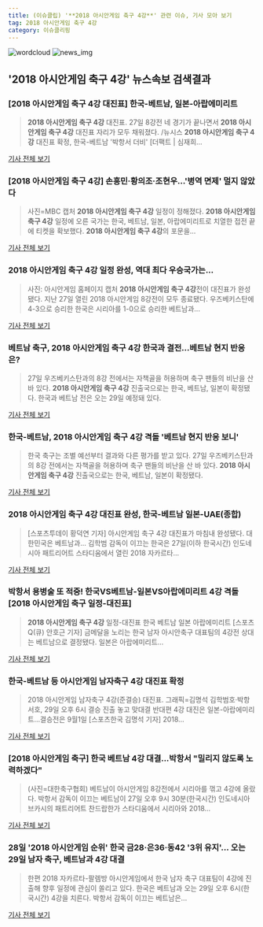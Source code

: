 ```yaml
---
title: (이슈클립) '**2018 아시안게임 축구 4강**' 관련 이슈, 기사 모아 보기
tag: 2018 아시안게임 축구 4강
category: 이슈클리핑
---
```

![wordcloud](https://s3.ap-northeast-2.amazonaws.com/lyrics101-wordcloud/2018-08-28-1535393481.png)
![news_img](https://user-images.githubusercontent.com/42597476/44507050-1206f400-a6e4-11e8-8d98-7ffbfebb353f.png)
## **'**2018 아시안게임 축구 4강**'** 뉴스속보 검색결과
### [**2018 아시안게임 축구 4강** 대진표] 한국-베트남, 일본-아랍에미리트

>**2018 아시안게임 축구 4강** 대진표. 27일 8강전 네 경기가 끝나면서 **2018 아시안게임 축구 4강** 대진표 자리가 모두 채워졌다. /뉴시스 **2018 아시안게임 축구 4강** 대진표 확정, 한국-베트남 '박항서 더비' [더팩트 | 심재희...

<a href="http://news.tf.co.kr/read/soccer/1731794.htm" target="_blank">기사 전체 보기</a>

### [**2018 아시안게임 축구 4강**] 손흥민·황의조·조현우...'병역 면제' 멀지 않았다

>사진=MBC 캡처 **2018 아시안게임 축구 4강** 일정이 정해졌다. **2018 아시안게임 축구 4강** 일정에 오른 국가는 한국, 베트남, 일본, 아랍에미리트로 치열한 접전 끝에 티켓을 확보했다. **2018 아시안게임 축구 4강**의 포문을...

<a href="http://www.namdonews.com/news/articleView.html?idxno=487820" target="_blank">기사 전체 보기</a>

### **2018 아시안게임 축구 4강** 일정 완성, 역대 최다 우승국가는...

>사진: 아시안게임 홈페이지 캡처 **2018 아시안게임 축구 4강**전이 대진표가 완성됐다. 지난 27일 열린 2018 아시안게임 8강전이 모두 종료됐다. 우즈베키스탄에 4-3으로 승리한 한국은 시리아를 1-0으로 승리한 베트남과...

<a href="http://www.gukjenews.com/news/articleView.html?idxno=981476" target="_blank">기사 전체 보기</a>

### 베트남 축구, **2018 아시안게임 축구 4강** 한국과 결전...베트남 현지 반응은?

>27일 우즈베키스탄과의 8강 전에서는 자책골을 허용하며 축구 팬들의 비난을 산 바 있다.   **2018 아시안게임 축구 4강** 진출국으로는 한국, 베트남, 일본이 확정됐다. 한국과 베트남 전은 오는 29일 예정돼 있다.

<a href="http://viewers.heraldcorp.com/news/articleView.html?idxno=18788" target="_blank">기사 전체 보기</a>

### 한국-베트남, **2018 아시안게임 축구 4강** 격돌 '베트남 현지 반응 보니'

>한국 축구는 조별 예선부터 결과와 다른 평가를 받고 있다. 27일 우즈베키스탄과의 8강 전에서는 자책골을 허용하며 축구 팬들의 비난을 산 바 있다. **2018 아시안게임 축구 4강** 진출국으로는 한국, 베트남, 일본이 확정됐다.

<a href="http://www.youngnong.co.kr/news/articleView.html?idxno=14974" target="_blank">기사 전체 보기</a>

### **2018 아시안게임 축구 4강** 대진표 완성, 한국-베트남 일본-UAE(종합)

>[스포츠투데이 황덕연 기자] 아시안게임 축구 4강 대진표가 마침내 완성됐다. 대한민국은 베트남과... 김학범 감독이 이끄는 한국은 27일(이하 한국시간) 인도네시아 패트리어트 스타디움에서 열린 2018 자카르타...

<a href="http://stoo.asiae.co.kr/news/naver_view.htm?idxno=2018082800260969810" target="_blank">기사 전체 보기</a>

### 박항서 용병술 또 적중! 한국VS베트남-일본VS아랍에미리트 4강 격돌 [2018 아시안게임 축구 일정-대진표]

>**2018 아시안게임 축구 4강** 일정-대진표 한국 베트남 일본 아랍에미리트 [스포츠Q(큐) 안호근 기자] 금메달을 노리는 한국 남자 아시안축구 대표팀의 4강전 상대는 베트남으로 결정됐다.  일본은 아랍에미리트...

<a href="http://www.sportsq.co.kr/news/articleView.html?idxno=300314" target="_blank">기사 전체 보기</a>

### 한국-베트남 등 아시안게임 남자축구 4강 대진표 확정

>2018 아시안게임 남자축구 4강(준결승) 대진표. 그래픽=김명석 김학범호·박항서호, 29일 오후 6시 결승 진출 놓고 맞대결 반대편 4강 대진은 일본-아랍에미리트…결승전은 9월1일 [스포츠한국 김명석 기자] 2018...

<a href="http://sports.hankooki.com/lpage/soccer/201808/sp2018082800522098040.htm" target="_blank">기사 전체 보기</a>

### [2018 아시안게임 축구] 한국 베트남 4강 대결...박항서 "밀리지 않도록 노력하겠다"

>(사진=대한축구협회) 베트남이 아시안게임 8강전에서 시리아를 꺾고 4강에 올랐다. 박항서 감독이 이끄는 베트남이 27일 오후 9시 30분(한국시간) 인도네시아 브카시의 패트리어트 찬드랍한가 스타디움에서 시리아와 2018...

<a href="http://www.anewsa.com/detail.php?number=1361875&thread=06r02" target="_blank">기사 전체 보기</a>

### 28일 '2018 아시안게임 순위' 한국 금28·은36·동42 '3위 유지'… 오는 29일 남자 축구, 베트남과 4강 대결

>한편 2018 자카르타-팔렘방 아시안게임에서 한국 남자 축구 대표팀이 4강에 진출해 향후 일정에 관심이 쏠리고 있다. 한국은 베트남과 오는 29일 오후 6시(한국시간) 4강을 치른다. 박항서 감독이 이끄는 베트남은...

<a href="http://www.topdaily.kr/news/articleView.html?idxno=54992" target="_blank">기사 전체 보기</a>


